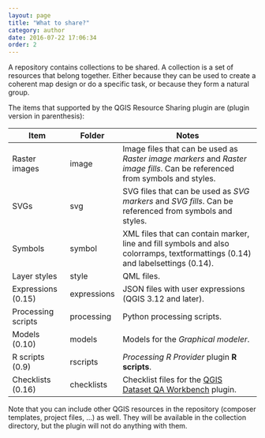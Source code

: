 ```yaml
---
layout: page
title: "What to share?"
category: author
date: 2016-07-22 17:06:34
order: 2
---
```


A repository contains collections to be shared.
A collection is a set of resources that belong together.
Either because they can be used to create a coherent map design
or do a specific task, or because they form a natural group.
 
The items that supported by the QGIS Resource Sharing plugin are
(plugin version in parenthesis):

Item | Folder | Notes
--- | --- | ---
Raster images | image | Image files that can be used as *Raster image markers* and *Raster image fills*. Can be referenced from symbols and styles.
SVGs | svg | SVG files that can be used as *SVG markers* and *SVG fills*. Can be referenced from symbols and styles.
Symbols | symbol | XML files that can contain marker, line and fill symbols and also colorramps, textformattings (0.14) and labelsettings (0.14).
Layer styles | style | QML files.
Expressions (0.15) | expressions | JSON files with user expressions (QGIS 3.12 and later).
Processing scripts | processing | Python processing scripts.
Models (0.10) | models | Models for the *Graphical modeler*.
R scripts (0.9) | rscripts | *Processing R Provider* plugin **R scripts**.
Checklists (0.16) | checklists | Checklist files for the [QGIS Dataset QA Workbench] plugin.

Note that you can include other QGIS resources in the repository 
(composer templates, project files, ...) as well.
They will be available in the collection directory, but the
plugin will not do anything with them.


[QGIS Dataset QA Workbench]: https://github.com/kartoza/qgis_dataset_qa_workbench
